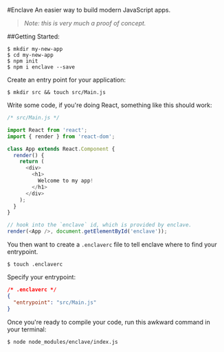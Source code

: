 #Enclave
An easier way to build modern JavaScript apps.

> _Note: this is very much a proof of concept._

##Getting Started:
```
$ mkdir my-new-app
$ cd my-new-app
$ npm init
$ npm i enclave --save
```

Create an entry point for your application:
```
$ mkdir src && touch src/Main.js
```
Write some code, if you're doing React, something like this should work:
``` js
/* src/Main.js */

import React from 'react';
import { render } from 'react-dom';

class App extends React.Component {
  render() {
    return (
      <div>
        <h1>
          Welcome to my app!
        </h1>
      </div>
    );
  }
}

// hook into the `enclave` id, which is provided by enclave.
render(<App />, document.getElementById('enclave'));
```

You then want to create a `.enclaverc` file to tell enclave where to find your entrypoint.
```
$ touch .enclaverc
```

Specify your entrypoint:

``` json
/* .enclaverc */
{
  "entrypoint": "src/Main.js"
}
```

Once you're ready to compile your code, run this awkward command in your terminal:
```
$ node node_modules/enclave/index.js
```
